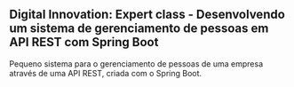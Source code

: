 ## Digital Innovation: Expert class - Desenvolvendo um sistema de gerenciamento de pessoas em API REST com Spring Boot

Pequeno sistema para o gerenciamento de pessoas de uma empresa através de uma API REST, criada com o Spring Boot.



